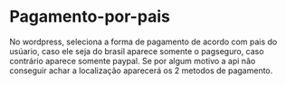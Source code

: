 # Pagamento-por-pais
No wordpress, seleciona a forma de pagamento de acordo com pais do usúario, caso ele seja do brasil aparece somente o pagseguro, caso contrário aparece somente paypal. 
Se por algum motivo a api não conseguir achar a localização aparecerá os 2 metodos de pagamento.
